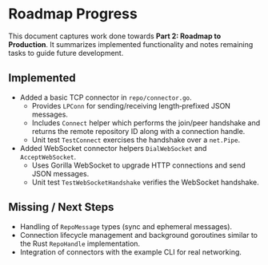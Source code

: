 # Roadmap Progress

This document captures work done towards **Part 2: Roadmap to Production**.
It summarizes implemented functionality and notes remaining tasks to guide
future development.

## Implemented

- Added a basic TCP connector in `repo/connector.go`.
  - Provides `LPConn` for sending/receiving length‑prefixed JSON messages.
  - Includes `Connect` helper which performs the join/peer handshake and
    returns the remote repository ID along with a connection handle.
  - Unit test `TestConnect` exercises the handshake over a `net.Pipe`.
- Added WebSocket connector helpers `DialWebSocket` and `AcceptWebSocket`.
  - Uses Gorilla WebSocket to upgrade HTTP connections and send JSON messages.
  - Unit test `TestWebSocketHandshake` verifies the WebSocket handshake.

## Missing / Next Steps

- Handling of `RepoMessage` types (sync and ephemeral messages).
- Connection lifecycle management and background goroutines similar to the
  Rust `RepoHandle` implementation.
- Integration of connectors with the example CLI for real networking.
